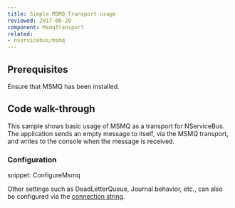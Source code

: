 ```yaml
---
title: Simple MSMQ Transport usage
reviewed: 2017-06-20
component: MsmqTransport
related:
- nservicebus/msmq
---
```



## Prerequisites

Ensure that MSMQ has been installed.


## Code walk-through

This sample shows basic usage of MSMQ as a transport for NServiceBus. The application sends an empty message to itself, via the MSMQ transport, and writes to the console when the message is received.


### Configuration

snippet: ConfigureMsmq

Other settings such as DeadLetterQueue, Journal behavior, etc., can also be configured via the [connection string](/nservicebus/msmq/connection-strings.md).

